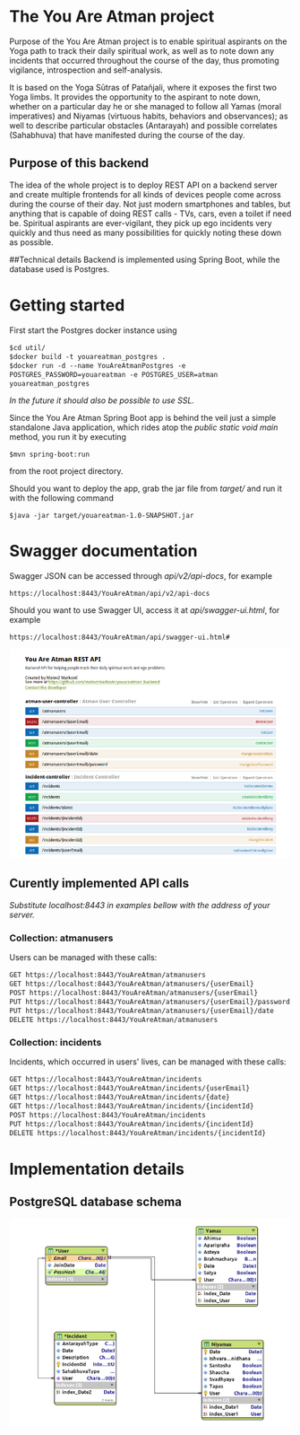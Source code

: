 # The You Are Atman project
Purpose of the You Are Atman project is to enable spiritual aspirants on the Yoga path to track their daily spiritual work, as well as to note down any incidents that occurred throughout the course of the day, thus promoting vigilance, introspection and self-analysis.

It is based on the Yoga Sūtras of Patañjali, where it exposes the first two Yoga limbs. It provides the opportunity to the aspirant to note down, whether on a particular day he or she managed to follow all Yamas (moral imperatives) and Niyamas (virtuous habits, behaviors and observances); as well to describe particular obstacles (Antarayah) and possible correlates (Sahabhuva) that have manifested during the course of the day.

## Purpose of this backend

The idea of the whole project is to deploy REST API on a backend server and create multiple frontends for all kinds of devices people come across during the course of their day. Not just modern smartphones and tables, but anything that is capable of doing REST calls - TVs, cars, even a toilet if need be. Spiritual aspirants are ever-vigilant, they pick up ego incidents very quickly and thus need as many possibilities for quickly noting these down as possible.


##Technical details
Backend is implemented using Spring Boot, while the database used is Postgres.

# Getting started
First start the Postgres docker instance using
```
$cd util/
$docker build -t youareatman_postgres .
$docker run -d --name YouAreAtmanPostgres -e POSTGRES_PASSWORD=youareatman -e POSTGRES_USER=atman youareatman_postgres
```
*In the future it should also be possible to use SSL.*

Since the You Are Atman Spring Boot app is behind the veil just a simple standalone Java application, which rides atop the *public static void main* method, you run it by executing
```
$mvn spring-boot:run
```
from the root project directory.

Should you want to deploy the app, grab the jar file from *target/* and run it with the following command
```
$java -jar target/youareatman-1.0-SNAPSHOT.jar
```

# Swagger documentation
Swagger JSON can be accessed through *api/v2/api-docs*, for example
```
https://localhost:8443/YouAreAtman/api/v2/api-docs
```

Should you want to use Swagger UI, access it at *api/swagger-ui.html*, for example
```
https://localhost:8443/YouAreAtman/api/swagger-ui.html#
```

![Swagger screenshot should be here...](https://github.com/matevzmarkovic/youareatman/blob/master/help/swagger.png)

## Curently implemented API calls
*Substitute localhost:8443 in examples bellow with the address of your server.*

### Collection: atmanusers
Users can be managed with these calls:

```
GET https://localhost:8443/YouAreAtman/atmanusers
GET https://localhost:8443/YouAreAtman/atmanusers/{userEmail}
POST https://localhost:8443/YouAreAtman/atmanusers/{userEmail}
PUT https://localhost:8443/YouAreAtman/atmanusers/{userEmail}/password
PUT https://localhost:8443/YouAreAtman/atmanusers/{userEmail}/date
DELETE https://localhost:8443/YouAreAtman/atmanusers
```

### Collection: incidents
Incidents, which occurred in users' lives, can be managed with these calls:

```
GET https://localhost:8443/YouAreAtman/incidents
GET https://localhost:8443/YouAreAtman/incidents/{userEmail}
GET https://localhost:8443/YouAreAtman/incidents/{date}
GET https://localhost:8443/YouAreAtman/incidents/{incidentId}
POST https://localhost:8443/YouAreAtman/incidents
PUT https://localhost:8443/YouAreAtman/incidents/{incidentId}
DELETE https://localhost:8443/YouAreAtman/incidents/{incidentId}
```

# Implementation details

## PostgreSQL database schema

![Shema should be here...](https://github.com/matevzmarkovic/youareatman/blob/master/help/database_shema.png)
